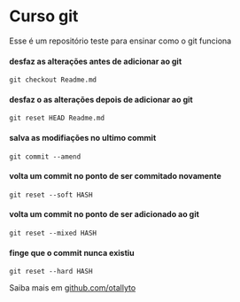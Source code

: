 # Curso git

Esse é um repositório teste para ensinar como o git funciona

#### desfaz as alterações antes de adicionar ao git
```git checkout Readme.md```
#### desfaz o as alterações depois de adicionar ao git
```git reset HEAD Readme.md```
#### salva as modifiações no ultimo commit
```git commit --amend```
#### volta um commit no ponto de ser commitado novamente
```git reset --soft HASH```
#### volta um commit no ponto de ser adicionado ao git
```git reset --mixed HASH```
#### finge que o commit nunca existiu
```git reset --hard HASH```

Saiba mais em [github.com/otallyto](http://github.com/otallyto)